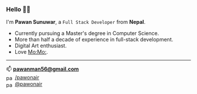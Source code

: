 ### Hello 👋🏼
I'm **Pawan Sunuwar**, a `Full Stack Developer` from **Nepal**.
- Currently pursuing a Master's degree in Computer Science.
- More than half a decade of experience in full-stack development.
- Digital Art enthusiast. 
- Love [Mo:Mo:](https://i.redd.it/i796a5ob8vk91.jpg).

<hr/>

📫 **pawanman56@gmail.com**
<br/>
<img align="center" src="https://raw.githubusercontent.com/rahuldkjain/github-profile-readme-generator/master/src/images/icons/Social/linked-in-alt.svg" alt="pawan-sunuwar" height="16" width="20"/> <a href="https://linkedin.com/in/pawan-sunuwar" target="blank">/pawonair</a>
<br/>
<img align="center" src="https://raw.githubusercontent.com/rahuldkjain/github-profile-readme-generator/master/src/images/icons/Social/instagram.svg" alt="pawonair" height="16" width="20"/> <a href="https://instagram.com/pa.won_" target="blank">@pawonair</a>
<br/>
